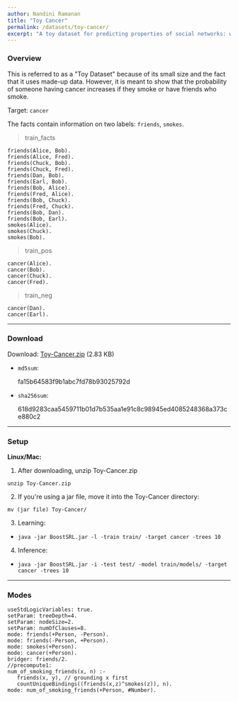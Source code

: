 ```yaml
---
author: Nandini Ramanan
title: "Toy Cancer"
permalink: /datasets/toy-cancer/
excerpt: "A toy dataset for predicting properties of social networks: whether a person has cancer based on friendships and smoking habits."
---
```


### Overview

This is referred to as a "Toy Dataset" because of its small size and the fact that it uses made-up data. However, it is meant to show that the probability of someone having cancer increases if they smoke or have friends who smoke.

Target: `cancer`

The facts contain information on two labels: `friends`, `smokes`.

> train_facts

```text
friends(Alice, Bob).
friends(Alice, Fred).
friends(Chuck, Bob).
friends(Chuck, Fred).
friends(Dan, Bob).
friends(Earl, Bob).
friends(Bob, Alice).
friends(Fred, Alice).
friends(Bob, Chuck).
friends(Fred, Chuck).
friends(Bob, Dan).
friends(Bob, Earl).
smokes(Alice).
smokes(Chuck).
smokes(Bob).
```

> train_pos

```text
cancer(Alice).
cancer(Bob).
cancer(Chuck).
cancer(Fred).
```

> train_neg

```text
cancer(Dan).
cancer(Earl).
```

---

### Download

Download: [Toy-Cancer.zip](https://github.com/boost-starai/BoostSRL-Misc/blob/master/Datasets/Toy-Cancer/Toy-Cancer.zip?raw=true) (2.83 KB)

* `md5sum`: 
  <p style="word-break: break-all;">fa15b64583f9b1abc7fd78b93025792d</p>

* `sha256sum`: 
  <p style="word-break: break-all;">618d9283caa5459711b01d7b535aa1e91c8c98945ed4085248368a373ce880c2</p>

---

### Setup

**Linux/Mac:**

1. After downloading, unzip Toy-Cancer.zip
  
  `unzip Toy-Cancer.zip`

2. If you're using a jar file, move it into the Toy-Cancer directory:
  
  `mv (jar file) Toy-Cancer/`

3. Learning:

  * `java -jar BoostSRL.jar -l -train train/ -target cancer -trees 10`

4. Inference:
  
  * `java -jar BoostSRL.jar -i -test test/ -model train/models/ -target cancer -trees 10`

---

### Modes

```text
useStdLogicVariables: true.
setParam: treeDepth=4.
setParam: nodeSize=2.
setParam: numOfClauses=8.
mode: friends(+Person, -Person).
mode: friends(-Person, +Person).
mode: smokes(+Person).
mode: cancer(+Person).
bridger: friends/2.
//precompute1: 
num_of_smoking_friends(x, n) :- 
   friends(x, y), // grounding x first
   countUniqueBindings((friends(x,z)^smokes(z)), n).
mode: num_of_smoking_friends(+Person, #Number).
```
